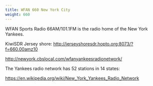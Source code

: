 ```yaml
---
title: WFAN 660 New York City
weight: 660
---
```

WFAN Sports Radio 66AM/101.1FM is the radio home of the
New York Yankees.

<!--more-->

KiwiSDR Jersey shore: http://jerseyshoresdr.hopto.org:8073/?f=660.00amz10

http://newyork.cbslocal.com/wfanyankeesradionetwork/

The Yankees radio network has 52 stations in 14
states:

https://en.wikipedia.org/wiki/New_York_Yankees_Radio_Network
